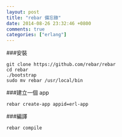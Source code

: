 ```yaml
---
layout: post
title: "rebar 備忘錄"
date: 2014-08-26 23:32:46 +0800
comments: true
categories: ["erlang"]
---
```


<!-- more -->

###安裝

	git clone https://github.com/rebar/rebar
	cd rebar
	./bootstrap
	sudo mv rebar /usr/local/bin 


###建立一個 app
	
	rebar create-app appid=erl-app

###編譯

	rebar compile

[rebar]:https://github.com/rebar/rebar